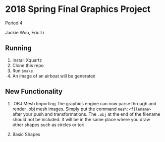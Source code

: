 # 2018 Spring Final Graphics Project  

Period 4

Jackie Woo, Eric Li

## Running 
1. Install Xquartz
2. Clone this repo
3. Run `$make`
4. An image of an airboat will be generated

##  New Functionality  

1. .OBJ Mesh Importing
The graphics engine can now parse through and render .obj mesh images. 
Simply put the command `mesh:<filename>` after your push and transformations.
The `.obj` at the end of the filename should not be included.
It will be in the same place where you draw other shapes such as circles or tori.

2. Basic Shapes

